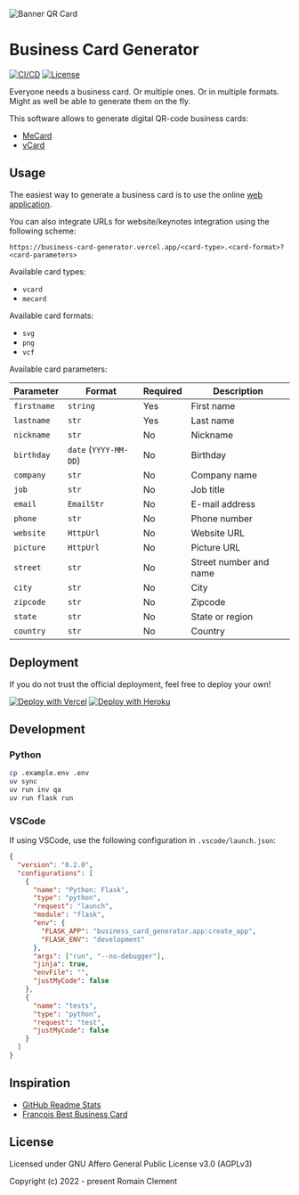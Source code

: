 ![Banner QR Card](https://business-card-generator.vercel.app/vcard.svg?firstname=Romain&lastname=Clement&picture=https%3A%2F%2Fromain-clement.net%2Fstatic%2Ficon.png&company=Freelance&job=Software+|+Data+|+AI&email=contact%2Bgithub%40romain-clement.net&phone=&website=https%3A%2F%2Fromain-clement.net)

# Business Card Generator

[![CI/CD](https://github.com/rclement/business-card-generator/actions/workflows/ci-cd.yml/badge.svg)](https://github.com/rclement/business-card-generator/actions/workflows/ci-cd.yml)
[![License](https://img.shields.io/github/license/rclement/business-card-generator)](https://github.com/rmnclmnt/business-card-generator/blob/master/LICENSE)

Everyone needs a business card. Or multiple ones. Or in multiple formats.
Might as well be able to generate them on the fly.

This software allows to generate digital QR-code business cards:

- [MeCard](https://en.wikipedia.org/wiki/MeCard_(QR_code))
- [vCard](https://en.wikipedia.org/wiki/VCard)

## Usage

The easiest way to generate a business card is to use the online
[web application](https://business-card-generator.vercel.app).

You can also integrate URLs for website/keynotes integration using the following scheme:

```
https://business-card-generator.vercel.app/<card-type>.<card-format>?<card-parameters>
```

Available card types:

- `vcard`
- `mecard`

Available card formats:

- `svg`
- `png`
- `vcf`

Available card parameters:

| Parameter   | Format                | Required | Description            |
| ----------- | --------------------- | -------- | ---------------------- |
| `firstname` | `string`              | Yes      | First name             |
| `lastname`  | `str`                 | Yes      | Last name              |
| `nickname`  | `str`                 | No       | Nickname               |
| `birthday`  | `date` (`YYYY-MM-DD`) | No       | Birthday               |
| `company`   | `str`                 | No       | Company name           |
| `job`       | `str`                 | No       | Job title              |
| `email`     | `EmailStr`            | No       | E-mail address         |
| `phone`     | `str`                 | No       | Phone number           |
| `website`   | `HttpUrl`             | No       | Website URL            |
| `picture`   | `HttpUrl`             | No       | Picture URL            |
| `street`    | `str`                 | No       | Street number and name |
| `city`      | `str`                 | No       | City                   |
| `zipcode`   | `str`                 | No       | Zipcode                |
| `state`     | `str`                 | No       | State or region        |
| `country`   | `str`                 | No       | Country                |

## Deployment

If you do not trust the official deployment, feel free to deploy your own!

[![Deploy with Vercel](https://vercel.com/button)](https://vercel.com/new/git/external?repository-url=https://github.com/rclement/business-card-generator)
[![Deploy with Heroku](https://www.herokucdn.com/deploy/button.svg)](https://heroku.com/deploy?template=https://github.com/rclement/business-card-generator)

## Development

### Python

```bash
cp .example.env .env
uv sync
uv run inv qa
uv run flask run
```

### VSCode

If using VSCode, use the following configuration in `.vscode/launch.json`:

```json
{
  "version": "0.2.0",
  "configurations": [
    {
      "name": "Python: Flask",
      "type": "python",
      "request": "launch",
      "module": "flask",
      "env": {
        "FLASK_APP": "business_card_generator.app:create_app",
        "FLASK_ENV": "development"
      },
      "args": ["run", "--no-debugger"],
      "jinja": true,
      "envFile": "",
      "justMyCode": false
    },
    {
      "name": "tests",
      "type": "python",
      "request": "test",
      "justMyCode": false
    }
  ]
}
```

## Inspiration

- [GitHub Readme Stats](https://github.com/anuraghazra/github-readme-stats)
- [François Best Business Card](https://francoisbest.com/business-card)

## License

Licensed under GNU Affero General Public License v3.0 (AGPLv3)

Copyright (c) 2022 - present  Romain Clement
